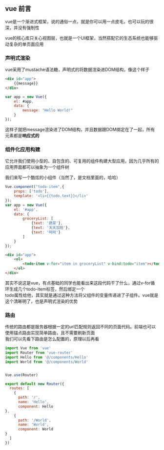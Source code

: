 ## vue 前言

vue是一个渐进式框架，说的通俗一点，就是你可以用一点皮毛，也可以玩的很深，并没有强制性

vue的核心库只关心视图层，也就是一个UI框架，当然搭配它的生态系统也能够驱动复杂的单页面应用

### 声明式渲染

vue采用了mustache语法糖，声明式的将数据渲染进DOM结构，像这个样子
```html
<div id="app">
    {{message}}
</div>
```
```javascript
var app = new Vue({
    el: #app,
    data: {
        message: "Hello World!"
    }
});
```
这样子就把message渲染进了DOM结构，并且数据跟DOM绑定在了一起，所有元素都是**响应式的**

### 组件化应用构建

它允许我们使用小型的、自包含的、可复用的组件构建大型应用，因为几乎所有的应用界面都可以抽象为一个组件树

我们来写一个酷炫的小组件（当然了，是文档里面的，哈哈）

```javascript
Vue.component("todo-item",{
    props: ['todo'],
    template: '<li>{{todo.text}}</li>'
});
var app = new Vue({
    el: '#app',
    data: {
        groceryList: [
            {text: '蔬菜'},
            {text: '天天加班'},
            {text: '呵呵'}
        ]
    }
});
```
```html
<div id="app">
    <ol>
        <todo-item v-for="item in groceryList" v-bind:todo="item"></todo-item>
    </ol>
</div>
```

其实不说这是vue，有点基础的同学也能看出来这段代码干了什么，通过v-for循环生成几个todo-item标签，然后绑定一个   
todo属性给他，其实就是通过这种方法将父组件的变量传递进了子组件。vue就是这个清晰明了，也是声明式渲染的优势

### 路由

传统的路由都是服务器根据一定的url匹配规则返回不同的页面代码。前端也可以使用锚点路由实现简单路由，且不需要刷新页面    
我们可以先看下路由是怎么配置的，原理以后再看

```javascript
import Vue from 'vue'
import Router from 'vue-router'
import Hello from '@/components/Hello'
import World from '@/components/World'


Vue.use(Router)

export default new Router({
  routes: [
    {
      path: '/',
      name: 'Hello',
      component: Hello
},
    {
      path: '/World',
      name: 'World',
      component: World
}
  ]
})
```